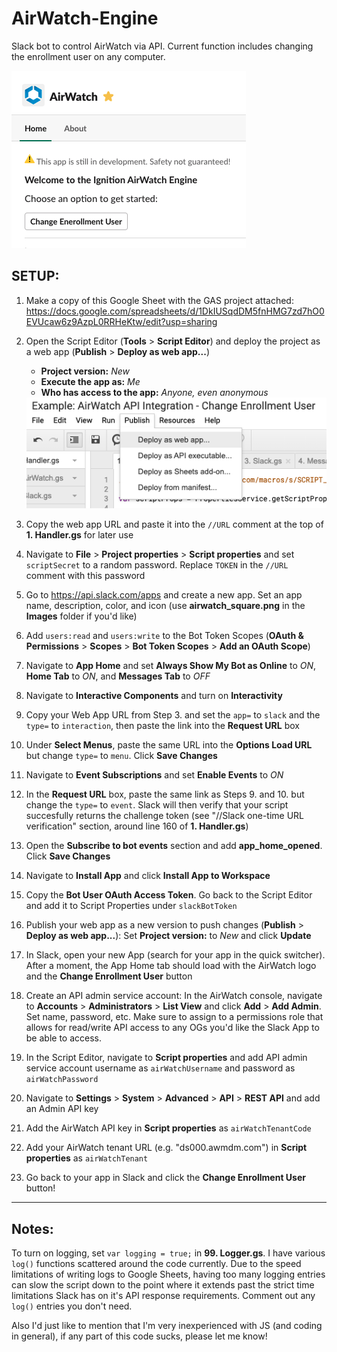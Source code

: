 # AirWatch-Engine
Slack bot to control AirWatch via API. Current function includes changing the enrollment user on any computer.

<img src="https://github.com/Ignition-IT/AirWatch-Engine/blob/master/Images/app_home.png" alt="App Home">

## SETUP: ##

1. Make a copy of this Google Sheet with the GAS project attached: https://docs.google.com/spreadsheets/d/1DkIUSqdDM5fnHMG7zd7hO0EVUcaw6z9AzpL0RRHeKtw/edit?usp=sharing


2. Open the Script Editor (__Tools__ > __Script Editor__) and deploy the project as a web app (__Publish__ > __Deploy as web app...__)
	+ __Project version:__ _New_
	+ __Execute the app as:__ _Me_
	+ __Who has access to the app:__ _Anyone, even anonymous_


	<img src="https://github.com/Ignition-IT/AirWatch-Engine/blob/master/Images/deploy_as_web_app.png" alt="Deploy As Webb App" width="500">


3. Copy the web app URL and paste it into the `//URL` comment at the top of __1. Handler.gs__ for later use


4. Navigate to __File__ > __Project properties__ > __Script properties__ and set `scriptSecret` to a random password. Replace `TOKEN` in the `//URL` comment with this password


5. Go to https://api.slack.com/apps and create a new app. Set an app name, description, color, and icon (use __airwatch_square.png__ in the __Images__ folder if you'd like)


6. Add `users:read` and `users:write` to the Bot Token Scopes (__OAuth & Permissions__ > __Scopes__ > __Bot Token Scopes__ > __Add an OAuth Scope__)


7. Navigate to __App Home__ and set __Always Show My Bot as Online__ to _ON_, __Home Tab__ to _ON_, and __Messages Tab__ to _OFF_


8. Navigate to __Interactive Components__ and turn on __Interactivity__


9. Copy your Web App URL from Step 3. and set the `app=` to `slack` and the `type=` to `interaction`, then paste the link into the __Request URL__ box


10. Under __Select Menus__, paste the same URL into the __Options Load URL__ but change `type=` to `menu`. Click __Save Changes__


11. Navigate to __Event Subscriptions__ and set __Enable Events__ to _ON_


12. In the __Request URL__ box, paste the same link as Steps 9. and 10. but change the `type=` to `event`. Slack will then verify that your script succesfully returns the challenge token (see "//Slack one-time URL verification" section, around line 160 of __1. Handler.gs__)


13. Open the __Subscribe to bot events__ section and add __app_home_opened__. Click __Save Changes__


14. Navigate to __Install App__ and click __Install App to Workspace__


15. Copy the __Bot User OAuth Access Token__. Go back to the Script Editor and add it to Script Properties under `slackBotToken`


16. Publish your web app as a new version to push changes (__Publish__ > __Deploy as web app...__): Set __Project version:__ to _New_ and click __Update__


17. In Slack, open your new App (search for your app in the quick switcher). After a moment, the App Home tab should load with the AirWatch logo and the __Change Enrollment User__ button


18. Create an API admin service account: In the AirWatch console, navigate to __Accounts__ > __Administrators__ > __List View__ and click __Add__ > __Add Admin__. Set name, password, etc. Make sure to assign to a permissions role that allows for read/write API access to any OGs you'd like the Slack App to be able to access.


19. In the Script Editor, navigate to __Script properties__ and add API admin service account username as `airWatchUsername` and password as `airWatchPassword` 


20. Navigate to __Settings__ > __System__ > __Advanced__ > __API__ > __REST API__ and add an Admin API key


20. Add the AirWatch API key in __Script properties__ as `airWatchTenantCode`

21. Add your AirWatch tenant URL (e.g. "ds000.awmdm.com") in __Script properties__ as `airWatchTenant`

22. Go back to your app in Slack and click the __Change Enrollment User__ button!



--------------------------


## Notes: ##
To turn on logging, set `var logging = true;` in __99. Logger.gs__. I have various `log()` functions scattered around the code currently. Due to the speed limitations of writing logs to Google Sheets, having too many logging entries can slow the script down to the point where it extends past the strict time limitations Slack has on it's API response requirements. Comment out any `log()` entries you don't need.

Also I'd just like to mention that I'm very inexperienced with JS (and coding in general), if any part of this code sucks, please let me know!
